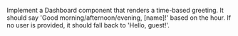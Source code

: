 Implement a Dashboard component that renders a time-based greeting. It should say 'Good morning/afternoon/evening, [name]!' based on the hour. If no user is provided, it should fall back to 'Hello, guest!'.